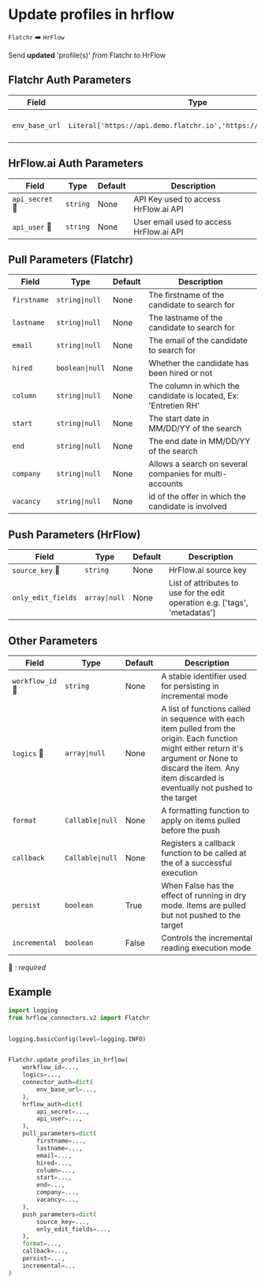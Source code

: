 # Update profiles in hrflow
`Flatchr` :arrow_right: `HrFlow`

Send **updated** 'profile(s)' _from_ Flatchr _to_ HrFlow



## Flatchr Auth Parameters

| Field | Type | Default | Description |
| ----- | ---- | ------- | ----------- |
| `env_base_url`  | `Literal['https://api.demo.flatchr.io','https://api.flatchr.io/']` | https://api.flatchr.io/ | The base URL of the Flatchr API |

## HrFlow.ai Auth Parameters

| Field | Type | Default | Description |
| ----- | ---- | ------- | ----------- |
| `api_secret` :red_circle: | `string` | None | API Key used to access HrFlow.ai API |
| `api_user` :red_circle: | `string` | None | User email used to access HrFlow.ai API |

## Pull Parameters (Flatchr)

| Field | Type | Default | Description |
| ----- | ---- | ------- | ----------- |
| `firstname`  | `string\|null` | None | The firstname of the candidate to search for |
| `lastname`  | `string\|null` | None | The lastname of the candidate to search for |
| `email`  | `string\|null` | None | The email of the candidate to search for |
| `hired`  | `boolean\|null` | None | Whether the candidate has been hired or not |
| `column`  | `string\|null` | None | The column in which the candidate is located, Ex: 'Entretien RH' |
| `start`  | `string\|null` | None | The start date in MM/DD/YY of the search |
| `end`  | `string\|null` | None | The end date in MM/DD/YY of the search |
| `company`  | `string\|null` | None | Allows a search on several companies for multi-accounts |
| `vacancy`  | `string\|null` | None | id of the offer in which the candidate is involved |

## Push Parameters (HrFlow)

| Field | Type | Default | Description |
| ----- | ---- | ------- | ----------- |
| `source_key` :red_circle: | `string` | None | HrFlow.ai source key |
| `only_edit_fields`  | `array\|null` | None | List of attributes to use for the edit operation e.g. ['tags', 'metadatas'] |

## Other Parameters

| Field | Type | Default | Description |
| ----- | ---- | ------- | ----------- |
| `workflow_id` :red_circle: | `string` | None | A stable identifier used for persisting in incremental mode |
| `logics` :red_circle: | `array\|null` | None | A list of functions called in sequence with each item pulled from the origin. Each function might either return it's argument or None to discard the item. Any item discarded is eventually not pushed to the target |
| `format`  | `Callable\|null` | None | A formatting function to apply on items pulled before the push |
| `callback`  | `Callable\|null` | None | Registers a callback function to be called at the of a successful execution |
| `persist`  | `boolean` | True | When False has the effect of running in dry mode. Items are pulled but not pushed to the target |
| `incremental`  | `boolean` | False | Controls the incremental reading execution mode |

:red_circle: : *required*

## Example

```python
import logging
from hrflow_connectors.v2 import Flatchr


logging.basicConfig(level=logging.INFO)


Flatchr.update_profiles_in_hrflow(
    workflow_id=...,
    logics=...,
    connector_auth=dict(
        env_base_url=...,
    ),
    hrflow_auth=dict(
        api_secret=...,
        api_user=...,
    ),
    pull_parameters=dict(
        firstname=...,
        lastname=...,
        email=...,
        hired=...,
        column=...,
        start=...,
        end=...,
        company=...,
        vacancy=...,
    ),
    push_parameters=dict(
        source_key=...,
        only_edit_fields=...,
    ),
    format=...,
    callback=...,
    persist=...,
    incremental=...
)
```